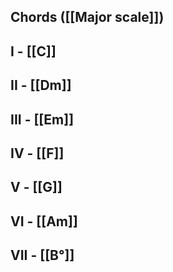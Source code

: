 ## Chords ([[Major scale]])
## I - [[C]]
## II - [[Dm]]
## III - [[Em]]
## IV - [[F]]
## V - [[G]]
## VI - [[Am]]
## VII - [[B°]]
